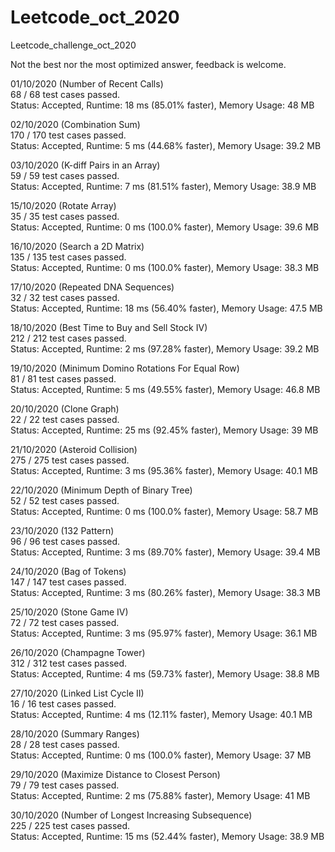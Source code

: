 # Leetcode_oct_2020
Leetcode_challenge_oct_2020

Not the best nor the most optimized answer, feedback is welcome.


01/10/2020 (Number of Recent Calls) \
68 / 68 test cases passed.\
Status: Accepted, Runtime: 18 ms (85.01% faster), Memory Usage: 48 MB 

02/10/2020 (Combination Sum) \
170 / 170 test cases passed.\
Status: Accepted, Runtime: 5 ms (44.68% faster), Memory Usage: 39.2 MB 

03/10/2020 (K-diff Pairs in an Array) \
59 / 59 test cases passed.\
Status: Accepted, Runtime: 7 ms (81.51% faster), Memory Usage: 38.9 MB 

15/10/2020 (Rotate Array) \
35 / 35 test cases passed.\
Status: Accepted, Runtime: 0 ms (100.0% faster), Memory Usage: 39.6 MB 

16/10/2020 (Search a 2D Matrix) \
135 / 135 test cases passed.\
Status: Accepted, Runtime: 0 ms (100.0% faster), Memory Usage: 38.3 MB

17/10/2020 (Repeated DNA Sequences) \
32 / 32 test cases passed.\
Status: Accepted, Runtime: 18 ms (56.40% faster), Memory Usage: 47.5 MB

18/10/2020 (Best Time to Buy and Sell Stock IV) \
212 / 212 test cases passed.\
Status: Accepted, Runtime: 2 ms (97.28% faster), Memory Usage: 39.2 MB

19/10/2020 (Minimum Domino Rotations For Equal Row) \
81 / 81 test cases passed.\
Status: Accepted, Runtime: 5 ms (49.55% faster), Memory Usage: 46.8 MB

20/10/2020 (Clone Graph) \
22 / 22 test cases passed.\
Status: Accepted, Runtime: 25 ms (92.45% faster), Memory Usage: 39 MB

21/10/2020 (Asteroid Collision) \
275 / 275 test cases passed.\
Status: Accepted, Runtime: 3 ms (95.36% faster), Memory Usage: 40.1 MB

22/10/2020 (Minimum Depth of Binary Tree) \
52 / 52 test cases passed.\
Status: Accepted, Runtime: 0 ms (100.0% faster), Memory Usage: 58.7 MB

23/10/2020 (132 Pattern) \
96 / 96 test cases passed.\
Status: Accepted, Runtime: 3 ms (89.70% faster), Memory Usage: 39.4 MB

24/10/2020 (Bag of Tokens) \
147 / 147 test cases passed.\
Status: Accepted, Runtime: 3 ms (80.26% faster), Memory Usage: 38.3 MB

25/10/2020 (Stone Game IV) \
72 / 72 test cases passed.\
Status: Accepted, Runtime: 3 ms (95.97% faster), Memory Usage: 36.1 MB

26/10/2020 (Champagne Tower) \
312 / 312 test cases passed.\
Status: Accepted, Runtime: 4 ms (59.73% faster), Memory Usage: 38.8 MB

27/10/2020 (Linked List Cycle II) \
16 / 16 test cases passed.\
Status: Accepted, Runtime: 4 ms (12.11% faster), Memory Usage: 40.1 MB

28/10/2020 (Summary Ranges) \
28 / 28 test cases passed.\
Status: Accepted, Runtime: 0 ms (100.0% faster), Memory Usage: 37 MB

29/10/2020 (Maximize Distance to Closest Person) \
79 / 79 test cases passed.\
Status: Accepted, Runtime: 2 ms (75.88% faster), Memory Usage: 41 MB

30/10/2020 (Number of Longest Increasing Subsequence) \
225 / 225 test cases passed.\
Status: Accepted, Runtime: 15 ms (52.44% faster), Memory Usage: 38.9 MB


